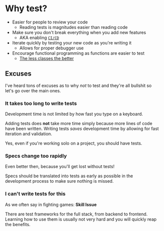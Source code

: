 # Why test?

- Easier for people to review your code
    - Reading tests is magnitudes easier than reading code
- Make sure you don't break everything when you add new features
    - AKA enabling [`CI/CD`](https://en.wikipedia.org/wiki/CI/CD)
- Iterate quickly by testing your new code as you're writing it
    - Allows for proper debugger use
- Encourage functional programming as functions are easier to test
    - [The less classes the better](https://www.youtube.com/watch?v=QyJZzq0v7Z4)

## Excuses

I've heard tons of excuses as to why *not* to test and they're all bullshit so let's go over the main ones.

### It takes too long to write tests

Development time is not limited by how fast you type on a keyboard.

Adding tests does **not** take more time simply because more lines of code have been written. Writing tests *saves* development time by allowing for fast iteration and validation.

Yes, even if you're working solo on a project, you should have tests.

### Specs change too rapidly

Even better then, because you'll get lost without tests!

Specs should be translated into tests as early as possible in the development process to make sure nothing is missed.

### I can't write tests for this

As we often say in fighting games: **Skill Issue**

There are test frameworks for the full stack, from backend to frontend. Learning how to use them is usually not very hard and you will quickly reap the benefits.
